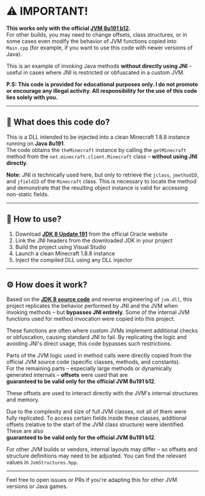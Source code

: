 # ⚠️ IMPORTANT!

**This works only with the official [JVM 8u191 b12](https://www.oracle.com/java/technologies/javase/javase8-archive-downloads.html).**  
For other builds, you may need to change offsets, class structures, or in some cases even modify the behavior of JVM functions copied into `Main.cpp` (for example, if you want to use this code with newer versions of Java).

This is an example of invoking Java methods **without directly using JNI** – useful in cases where JNI is restricted or obfuscated in a custom JVM.

**P.S: This code is provided for educational purposes only. I do not promote or encourage any illegal activity. All responsibility for the use of this code lies solely with you.**

---

## 🧠 What does this code do?

This is a DLL intended to be injected into a clean Minecraft 1.8.8 instance running on **Java 8u191**.  
The code obtains the `theMinecraft` instance by calling the `getMinecraft` method from the `net.minecraft.client.Minecraft` class – **without using JNI directly**.

**Note:** JNI *is* technically used here, but only to retrieve the `jclass`, `jmethodID`, and `jfieldID` of the `Minecraft` class. This is necessary to locate the method and demonstrate that the resulting object instance is valid for accessing non-static fields.

---

## 🧰 How to use?

1. Download **[JDK 8 Update 191](https://www.oracle.com/java/technologies/javase/javase8-archive-downloads.html)** from the official Oracle website  
2. Link the JNI headers from the downloaded JDK in your project
3. Build the project using Visual Studio
4. Launch a clean Minecraft 1.8.8 instance
5. Inject the compiled DLL using any DLL injector

---

## ⚙️ How does it work?

Based on the **[JDK 8 source code](https://github.com/openjdk/jdk8u/tree/jdk8u191-b12)** and reverse engineering of `jvm.dll`, this project replicates the behavior performed by JNI and the JVM when invoking methods – but **bypasses JNI entirely**. Some of the internal JVM functions used for method invocation were copied into this project.

These functions are often where custom JVMs implement additional checks or obfuscation, causing standard JNI to fail. By replicating the logic and avoiding JNI's direct usage, this code bypasses such restrictions.

Parts of the JVM logic used in method calls were directly copied from the official JVM source code (specific classes, methods, and constants).  
For the remaining parts – especially large methods or dynamically generated internals – **offsets** were used that are  
**guaranteed to be valid only for the official JVM 8u191 b12**.

These offsets are used to interact directly with the JVM's internal structures and memory.

Due to the complexity and size of full JVM classes, not all of them were fully replicated. To access certain fields inside these classes, additional offsets (relative to the start of the JVM class structure) were identified. These are also  
**guaranteed to be valid only for the official JVM 8u191 b12**.

For other JVM builds or vendors, internal layouts may differ – so offsets and structure definitions may need to be adjusted. You can find the relevant values in `JvmStructures.hpp`.

---

Feel free to open issues or PRs if you're adapting this for other JVM versions or Java games.
